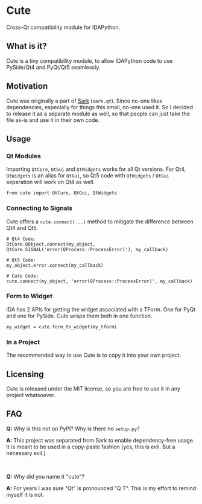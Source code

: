 # Cute

Cross-Qt compatibility module for IDAPython.

## What is it?

Cute is a tiny compatibility module, to allow IDAPython code to use PySide/Qt4 and PyQt/Qt5 seamlessly.

## Motivation

Cute was originally a part of [Sark](https://github.com/tmr232/Sark/blob/master/sark/qt.py) (`sark.qt`).
Since no-one likes dependencies, especially for things this small, no-one used it. So I decided to release it as
a separate module as well, so that people can just take the file as-is and use it in their own code.

## Usage

### Qt Modules
Importing `QtCore`, `QtGui` and `QtWidgets` works for all Qt versions. For Qt4, `QtWidgets` is an alias for `QtGui`,
so Qt5 code with `QtWidgets` / `QtGui` separation will work on Qt4 as well.

    from cute import QtCure, QtGui, QtWidgets
    
### Connecting to Signals

Cute offers a `cute.connect(...)` method to mitigate the difference between Qt4 and Qt5.

    # Qt4 Code:
    QtCore.QObject.connect(my_object, QtCore.SIGNAL('error(QProcess::ProcessError)'), my_callback)
    
    # Qt5 Code:
    my_object.error.connect(my_callback)
    
    # Cute Code:
    cute.connect(my_object, 'error(QProcess::ProcessError)', my_callback)
    
### Form to Widget

IDA has 2 APIs for getting the widget associated with a TForm. One for PyQt and one for PySide. Cute wraps them both
in one function.

    my_widget = cute.form_to_widget(my_tform)
    
### In a Project

The recommended way to use Cute is to copy it into your own project.

## Licensing

Cute is released under the MIT license, so you are free to use it in any project whatsoever.

## FAQ

**Q:** Why is this not on PyPI? Why is there no `setup.py`?

**A:** This project was separated from Sark to enable dependency-free usage. It is meant to be used in a copy-paste
fashion (yes, this is evil. But a necessary evil.)

<br/>

**Q:** Why did you name it "cute"?

**A:** For years I was sure "Qt" is pronounced "Q T". This is my effort to remind myself it is not.